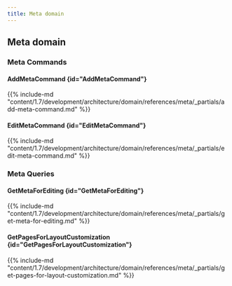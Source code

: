 ```yaml
---
title: Meta domain
---
```


## Meta domain

### Meta Commands

#### AddMetaCommand {id="AddMetaCommand"}

{{%  include-md "content/1.7/development/architecture/domain/references/meta/_partials/add-meta-command.md" %}}
#### EditMetaCommand {id="EditMetaCommand"}

{{%  include-md "content/1.7/development/architecture/domain/references/meta/_partials/edit-meta-command.md" %}}

### Meta Queries

#### GetMetaForEditing {id="GetMetaForEditing"}

{{%  include-md "content/1.7/development/architecture/domain/references/meta/_partials/get-meta-for-editing.md" %}}
#### GetPagesForLayoutCustomization {id="GetPagesForLayoutCustomization"}

{{%  include-md "content/1.7/development/architecture/domain/references/meta/_partials/get-pages-for-layout-customization.md" %}}

